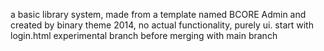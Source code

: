 a basic library system, made from a template named BCORE Admin and created by binary theme 2014, no actual functionality, purely ui.
start with login.html
experimental branch before merging with main branch
